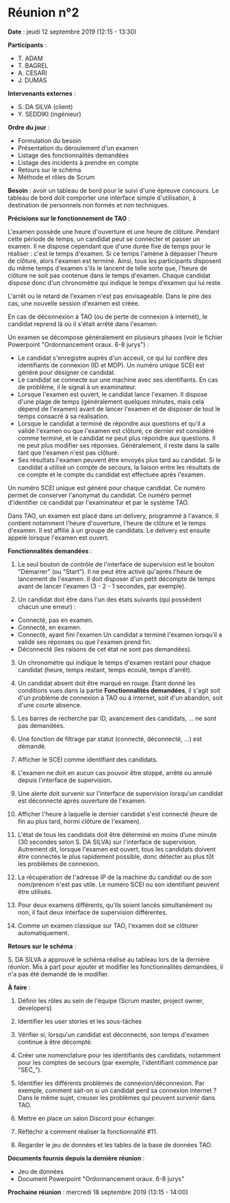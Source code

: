 # Réunion n°2

**Date** : jeudi 12 septembre 2019 (12:15 - 13:30)

**Participants** :

- T. ADAM
- T. BAGREL
- A. CESARI
- J. DUMAS

**Intervenants externes** :

- S. DA SILVA (client)
- Y. SEDDIKI (ingénieur)

**Ordre du jour** :

- Formulation du besoin
- Présentation du déroulement d'un examen
- Listage des fonctionnalités demandées
- Listage des incidents à prendre en compte
- Retours sur le schéma
- Méthode et rôles de Scrum

**Besoin** : avoir un tableau de bord pour le suivi d'une épreuve concours. Le tableau de bord doit comporter une interface simple d'utilisation, à destination de personnels non formés et non techniques.

**Précisions sur le fonctionnement de TAO** :

L'examen possède une heure d'ouverture et une heure de clôture. Pendant cette période de temps, un candidat peut se connecter et passer un examen. Il ne dispose cependant que d'une durée fixe de temps pour le réaliser : c'est le temps d'examen. Si ce temps l'amène à dépasser l'heure de clôture, alors l'examen est terminé. Ainsi, tous les participants disposent du même temps d'examen s'ils le lancent de telle sorte que, l'heure de clôture ne soit pas contenue dans le temps d'examen. Chaque candidat dispose donc d'un chronomètre qui indique le temps d'examen qui lui reste.

L'arrêt ou le retard de l'examen n'est pas envisageable. Dans le pire des cas, une nouvelle session d'examen est créée.

En cas de déconnexion à TAO (ou de perte de connexion à internet), le candidat reprend là où il s'était arrêté dans l'examen.

Un examen se décompose généralement en plusieurs phases (voir le fichier Powerpoint "Ordonnancement oraux. 6-8 jurys") :

- Le candidat s'enregistre auprès d'un acceuil, ce qui lui confère des identifiants de connexion (ID et MDP). Un numéro unique SCEI est généré pour désigner ce candidat.
- Le candidat se connecte sur une machine avec ses identifiants. En cas de problème, il le signal à un examinateur.
- Lorsque l'examen est ouvert, le candidat lance l'examen. Il dispose d'une plage de temps (généralement quelques minutes, mais cela dépend de l'examen) avant de lancer l'examen et de disposer de tout le temps consacré à sa réalisation.
- Lorsque le candidat a terminé de répondre aux questions et qu'il a validé l'examen ou que l'examen est clôturé, ce dernier est considéré comme terminé, et le candidat ne peut plus répondre aux questions. Il ne peut plus modifier ses réponses. Généralement, il reste dans la salle tant que l'examen n'est pas clôturé.
- Ses résultats l'examen peuvent être envoyés plus tard au candidat. Si le candidat a utilisé un compte de secours, la liaison entre les résultats de ce compte et le compte du candidat est effectuée après l'examen.

Un numéro SCEI unique est généré pour chaque candidat. Ce numéro permet de conserver l'anonymat du candidat. Ce numéro permet d'identifier ce candidat par l'examinateur et par le système TAO.

Dans TAO, un examen est placé dans un delivery, programmé à l'avance. Il contient notamment l'heure d'ouverture, l'heure de clôture et le temps d'examen. Il est affilié à un groupe de candidats. Le delivery est ensuite appelé lorsque l'examen est ouvert.

**Fonctionnalités demandées** :

1. Le seul bouton de contrôle de l'interface de supervision est le bouton "Démarrer" (ou "Start"). Il ne peut être activé qu'après l'heure de lancement de l'examen. Il doit disposer d'un petit décompte de temps avant de lancer l'examen (3 - 2 - 1 secondes, par exemple).

2. Un candidat doit être dans l'un des états suivants (qui possèdent chacun une erreur) :

  - Connecté, pas en examen.
  - Connecté, en examen.
  - Connecté, ayant fini l'examen Un candidat a terminé l'examen lorsqu'il a validé ses réponses ou que l'examen prend fin.
  - Déconnecté (les raisons de cet état ne sont pas demandées).

3. Un chronomètre qui indique le temps d'examen restant pour chaque candidat (heure, temps restant, temps écoulé, temps d'arrêt).

4. Un candidat absent doit être marqué en rouge. Étant donné les conditions vues dans la partie **Fonctionnalités demandées**, il s'agit soit d'un problème de connexion à TAO ou à internet, soit d'un abandon, soit d'une courte absence.

5. Les barres de recherche par ID, avancement des candidats, ... ne sont pas demandées.

6. Une fonction de filtrage par statut (connecté, déconnecté, ...) est démandé.

7. Afficher le SCEI comme identifiant des candidats.

8. L'examen ne doit en aucun cas pouvoir être stoppé, arrêté ou annulé depuis l'interface de supervision.

9. Une alerte doit survenir sur l'interface de supervision lorsqu'un candidat est déconnecté après ouverture de l'examen.

10. Afficher l'heure à laquelle le dernier candidat s'est connecté (heure de fin au plus tard, hormi clôture de l'examen).

11. L'état de tous les candidats doit être déterminé en moins d'une minute (30 secondes selon S. DA SILVA) sur l'interface de supervision. Autrement dit, lorsque l'examen est ouvert, tous les candidats doivent être connectés le plus rapidement possible, donc détecter au plus tôt les problèmes de connexion.

12. La récupération de l'adresse IP de la machine du candidat ou de son nom/prénom n'est pas utile. Le numéro SCEI ou son identifiant peuvent être utilisés.

13. Pour deux examens différents, qu'ils soient lancés simultanément ou non, il faut deux interface de supervision différentes.

14. Comme un examen classique sur TAO, l'examen doit se clôturer automatiquement.

**Retours sur le schéma** :

S. DA SILVA a approuvé le schéma réalisé au tableau lors de la dernière réunion. Mis à part pour ajouter et modifier les fonctionnalités demandées, il n'a pas été demandé de le modifier.

**À faire** :

1. Définir les rôles au sein de l'équipe (Scrum master, project owner, developers)

2. Identifier les user stories et les sous-tâches

3. Vérifier si, lorsqu'un candidat est déconnecté, son temps d'examen continue à être décompté.

4. Créer une nomenclature pour les identifiants des candidats, notamment pour les comptes de secours (par exemple, l'identifiant commence par "SEC_").

5. Identifier les différents problèmes de connexion/déconnexion. Par exemple, comment sait-on si un candidat perd sa connexion internet ? Dans le même sujet, creuser les problèmes qui peuvent survenir dans TAO.

6. Mettre en place un salon Discord pour échanger.

7. Réfléchir à comment réaliser la fonctionnalité #11.

8. Regarder le jeu de données et les tables de la base de données TAO.

**Documents fournis depuis la dernière réunion** :

- Jeu de données
- Document Powerpoint "Ordonnancement oraux. 6-8 jurys"

**Prochaine réunion** : mercredi 18 septembre 2019 (13:15 - 14:00)
